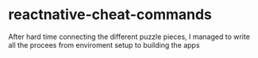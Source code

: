 # reactnative-cheat-commands
After hard time connecting the different puzzle pieces, I managed to write all the procees from enviroment setup to building the apps
